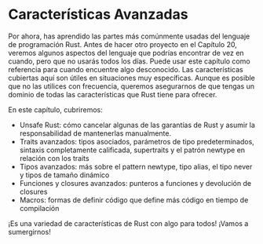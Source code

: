# Características Avanzadas

Por ahora, has aprendido las partes más comúnmente usadas del lenguaje de
programación Rust. Antes de hacer otro proyecto en el Capítulo 20, veremos
algunos aspectos del lenguaje que podrías encontrar de vez en cuando, pero
que no usarás todos los días. Puede usar este capítulo como referencia para
cuando encuentre algo desconocido. Las características cubiertas aquí son
útiles en situaciones muy específicas. Aunque es posible que no las utilices con frecuencia, queremos asegurarnos de que tengas un dominio de todas las
características que Rust tiene para ofrecer.

En este capítulo, cubriremos:

- Unsafe Rust: cómo cancelar algunas de las garantías de Rust y asumir la
  responsabilidad de mantenerlas manualmente.
- Traits avanzados: tipos asociados, parámetros de tipo predeterminados,
  sintaxis completamente calificada, supertraits y el patrón newtype en
  relación con los traits
- Tipos avanzados: más sobre el pattern newtype, tipo alias, el tipo never y
  tipos de tamaño dinámico
- Funciones y closures avanzados: punteros a funciones y devolución de
  closures
- Macros: formas de definir código que define más código en tiempo de
  compilación

¡Es una variedad de características de Rust con algo para todos! ¡Vamos a
sumergirnos!
